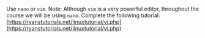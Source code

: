 Use `nano` or `vim`.
Note: Although `vim` is a very powerful editor, throughout the course we will be using `nano`.
Complete the following tutorial: [https://ryanstutorials.net/linuxtutorial/vi.php](https://ryanstutorials.net/linuxtutorial/vi.php)